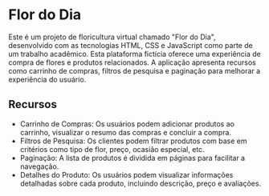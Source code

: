 # Flor do Dia
Este é um projeto de floricultura virtual chamado "Flor do Dia", desenvolvido com as tecnologias HTML, CSS e JavaScript como parte de um trabalho acadêmico. Esta plataforma fictícia oferece uma experiência de compra de flores e produtos relacionados. A aplicação apresenta recursos como carrinho de compras, filtros de pesquisa e paginação para melhorar a experiência do usuário.


## Recursos
- Carrinho de Compras: Os usuários podem adicionar produtos ao carrinho, visualizar o resumo das compras e concluir a compra.
- Filtros de Pesquisa: Os clientes podem filtrar produtos com base em critérios como tipo de flor, preço, ocasião especial, etc.
- Paginação: A lista de produtos é dividida em páginas para facilitar a navegação.
- Detalhes do Produto: Os usuários podem visualizar informações detalhadas sobre cada produto, incluindo descrição, preço e avaliações.
